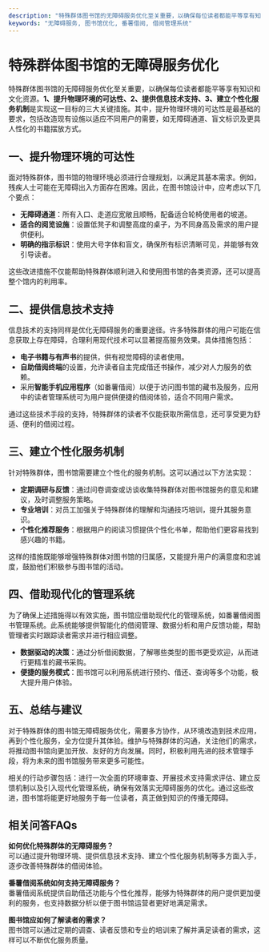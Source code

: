```yaml
---
description: "特殊群体图书馆的无障碍服务优化至关重要，以确保每位读者都能平等享有知识和文化资源。**1、提升物理环境的可达性、2、提供信息技术支持、3、建立个性化服务机制**是实现这一目标的三大关键措施。其中，提升物理环境的可达性是最基础的要求，包括改造现有设施以适应不同用户的需要，如无障碍通道、盲文标识及更具人性化的书籍摆放方式。"
keywords: "无障碍服务, 图书馆优化, 番薯借阅, 借阅管理系统"
---
```

# 特殊群体图书馆的无障碍服务优化

特殊群体图书馆的无障碍服务优化至关重要，以确保每位读者都能平等享有知识和文化资源。**1、提升物理环境的可达性、2、提供信息技术支持、3、建立个性化服务机制**是实现这一目标的三大关键措施。其中，提升物理环境的可达性是最基础的要求，包括改造现有设施以适应不同用户的需要，如无障碍通道、盲文标识及更具人性化的书籍摆放方式。

## **一、提升物理环境的可达性**

面对特殊群体，图书馆的物理环境必须进行合理规划，以满足其基本需求。例如，残疾人士可能在无障碍出入方面存在困难。因此，在图书馆设计中，应考虑以下几个要点：

- **无障碍通道**：所有入口、走道应宽敞且顺畅，配备适合轮椅使用者的坡道。
- **适合的阅览设施**：设置低凳子和调整高度的桌子，为不同身高及需求的用户提供便利。
- **明确的指示标识**：使用大号字体和盲文，确保所有标识清晰可见，并能够有效引导读者。

这些改进措施不仅能帮助特殊群体顺利进入和使用图书馆的各类资源，还可以提高整个馆内的利用率。

## **二、提供信息技术支持**

信息技术的支持同样是优化无障碍服务的重要途径。许多特殊群体的用户可能在信息获取上存在障碍，合理利用现代技术可以显著提高服务效果。具体措施包括：

- **电子书籍与有声书**的提供，供有视觉障碍的读者使用。
- **自助借阅终端**的设置，允许读者自主完成借还书操作，减少对人力服务的依赖。
- 采用**智能手机应用程序**（如番薯借阅）以便于访问图书馆的藏书及服务，应用中的读者管理系统可为用户提供便捷的借阅体验，适合不同用户需求。

通过这些技术手段的支持，特殊群体的读者不仅能获取所需信息，还可享受更为舒适、便利的借阅过程。

## **三、建立个性化服务机制**

针对特殊群体，图书馆需要建立个性化的服务机制。这可以通过以下方法实现：

- **定期调研与反馈**：通过问卷调查或访谈收集特殊群体对图书馆服务的意见和建议，及时调整服务策略。
- **专业培训**：对员工加强关于特殊群体的理解和沟通技巧培训，提升其服务意识。
- **个性化推荐服务**：根据用户的阅读习惯提供个性化书单，帮助他们更容易找到感兴趣的书籍。

这样的措施既能够增强特殊群体对图书馆的归属感，又能提升用户的满意度和忠诚度，鼓励他们积极参与图书馆的活动。

## **四、借助现代化的管理系统**

为了确保上述措施得以有效实施，图书馆应借助现代化的管理系统，如番薯借阅图书管理系统。此系统能够提供智能化的借阅管理、数据分析和用户反馈功能，帮助管理者实时跟踪读者需求并进行相应调整。

- **数据驱动的决策**：通过分析借阅数据，了解哪些类型的图书更受欢迎，从而进行更精准的藏书采购。
- **便捷的服务模式**：图书馆可以利用系统进行预约、借还、查询等多个功能，极大提升用户体验。

## **五、总结与建议**

对于特殊群体的图书馆无障碍服务优化，需要多方协作，从环境改造到技术应用，再到个性化服务，全方位提升其体验。维护与特殊群体的沟通，关注他们的需求，将推动图书馆向更加开放、友好的方向发展。同时，积极利用先进的技术管理手段，将为未来的图书馆服务带来更多可能性。

相关的行动步骤包括：进行一次全面的环境审查、开展技术支持需求评估、建立反馈机制以及引入现代化管理系统，确保有效落实无障碍服务的优化。通过这些改进，图书馆将能更好地服务于每一位读者，真正做到知识的传播无障碍。 

## 相关问答FAQs

**如何优化特殊群体的无障碍服务？**  
可以通过提升物理环境、提供信息技术支持、建立个性化服务机制等多方面入手，逐步改善特殊群体的借阅体验。

**番薯借阅系统如何支持无障碍服务？**  
番薯借阅系统提供自助借还功能与个性化推荐，能够为特殊群体的用户提供更加便利的服务，也支持数据分析以便于图书馆运营者更好地满足需求。

**图书馆应如何了解读者的需求？**  
图书馆可以通过定期的调查、读者反馈和专业的培训来了解并满足读者的需求，这样可以不断优化服务质量。
